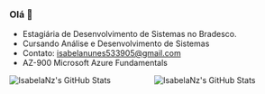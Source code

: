 ### Olá 👋

- Estagiária de Desenvolvimento de Sistemas no Bradesco.
- Cursando Análise e Desenvolvimento de Sistemas
- Contato: isabelanunes533905@gmail.com
- AZ-900 Microsoft Azure Fundamentals


<div style="display: grid; grid-template-columns: repeat(2, 1fr); gap: 10px;">
  <img src="https://github-readme-stats.vercel.app/api?username=IsabelaNz&theme=jolly&show_icons=true&hide_border=true&count_private=true" alt="IsabelaNz's GitHub Stats" />

  <img src="https://github-readme-stats.vercel.app/api/top-langs/?username=IsabelaNz&theme=jolly&show_icons=true&hide_border=true&layout=compact" alt="IsabelaNz's GitHub Stats" />
</div>
